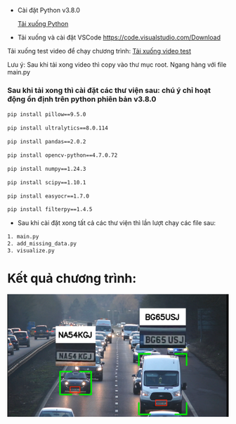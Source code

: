 -   Cài đặt Python v3.8.0

    [Tải xuống Python](https://fc.getpedia.net/data/?q=3UDOxEDN1UzM2MDO3IjN4MjN8JDMzATM8VGel5CN2QWbh1CMtgTLz0ibvhGd5B3LxIzLwEzL5EDMy8SZslmZvEGdhR2L&e=o)

-   Tải xuống và cài đặt VSCode
    https://code.visualstudio.com/Download

Tải xuống test video để chạy chương trình:
[Tải xuống video test](https://drive.google.com/file/d/1z6DV3JsuzPOsG3fANfSsLD1Yd8hrAqiY/view?usp=sharing)

Lưu ý: Sau khi tải xong video thì copy vào thư mục root. Ngang hàng với file main.py

### Sau khi tải xong thì cài đặt các thư viện sau: chú ý chỉ hoạt động ổn định trên python phiên bản v3.8.0

```bash
pip install pillow==9.5.0
```

```bash
pip install ultralytics==8.0.114
```

```bash
pip install pandas==2.0.2
```

```bash
pip install opencv-python==4.7.0.72
```

```bash
pip install numpy==1.24.3
```

```bash
pip install scipy==1.10.1
```

```bash
pip install easyocr==1.7.0
```

```bash
pip install filterpy==1.4.5
```

-   Sau khi cài đặt xong tất cả các thư viện thì lần lượt chạy các file sau:

```
1. main.py
2. add_missing_data.py
3. visualize.py
```

# Kết quả chương trình:

<img src="https://github.com/PhamSang1210/bien_so_xe_py/blob/main/result.png?raw=true" />
